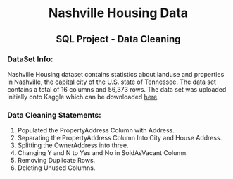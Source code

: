 <h1 align="center">Nashville Housing Data</h1>
<h2 align="center">SQL Project - Data Cleaning</h2>

<H3>DataSet Info:</H3>
<P>
  Nashville Housing dataset contains statistics about landuse and properties in Nashville, the capital city of the U.S. state of Tennessee. The 
  data set contains a total of 16 columns and 56,373 rows. The data set was uploaded initially onto Kaggle which can be downloaded <a href="https://www.kaggle.com/datasets/yohan313/nashville-housing-data">here</a>.
</P>

<H3>Data Cleaning Statements:</H3>

1. Populated the PropertyAddress Column with Address.
2. Separating the PropertyAddress Column Into City and House Address.
3. Splitting the OwnerAddress into three.
4. Changing Y and N to Yes and No in SoldAsVacant Column.
5. Removing Duplicate Rows.
6. Deleting Unused Columns. 
